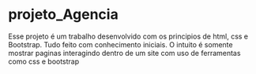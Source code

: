 # projeto_Agencia  
Esse projeto é um trabalho desenvolvido com os principios de html, css e Bootstrap.
Tudo feito com conhecimento iniciais.
O intuito é somente mostrar paginas interagindo dentro de um site com uso
de ferramentas como css e bootstrap

